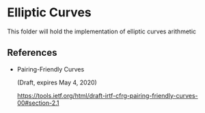 # Elliptic Curves

This folder will hold the implementation of elliptic curves arithmetic

## References

- Pairing-Friendly Curves

  (Draft, expires May 4, 2020)

  https://tools.ietf.org/html/draft-irtf-cfrg-pairing-friendly-curves-00#section-2.1
